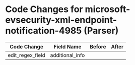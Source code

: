 # Code Changes for microsoft-evsecurity-xml-endpoint-notification-4985 (Parser)

| Code Change | Field Name | Before | After |
|-------------|------------|--------|-------|
| edit_regex_field | additional_info |  |  |